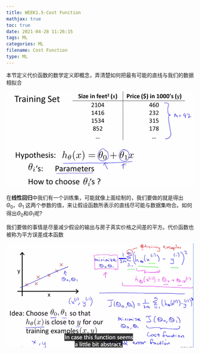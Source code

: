 ```yaml
---
title: WEEK1.5-Cost Function
mathjax: true
toc: true
date: 2021-04-28 11:26:15
tags: ML
categories: ML
filename: Cost Function
type: ML
---
```


本节定义代价函数的数学定义即概念，弄清楚如何把最有可能的直线与我们的数据相拟合

![image-20210420094452927](WEEK1-Cost-Function/image-20210420094452927.png)

在**线性回归**中我们有一个训练集，可能就像上面绘制的，我们要做的就是得出$\Theta_0 ，\Theta_1$ 这两个参数的值，来让假设函数所表示的直线尽可能与数据集吻合。如何得出$\Theta_0$和$\Theta_1$呢?

我们要做的事情是尽量减少假设的输出与房子真实价格之间差的平方。代价函数也被称为平方误差成本函数

![image-20210420100635750](WEEK1-Cost-Function/image-20210420100635750.png)

